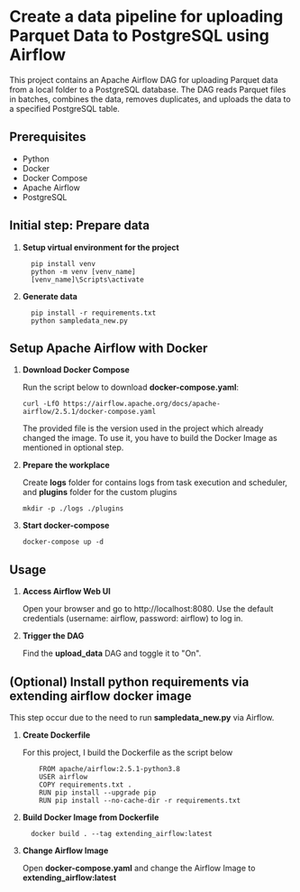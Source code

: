 # Create a data pipeline for uploading Parquet Data to PostgreSQL using Airflow

<p>This project contains an Apache Airflow DAG for uploading Parquet data from a local folder to a PostgreSQL database. The DAG reads Parquet files in batches, combines the data, removes duplicates, and uploads the data to a specified PostgreSQL table.</p>

## Prerequisites
- Python
- Docker
- Docker Compose
- Apache Airflow
- PostgreSQL

## Initial step: Prepare data
<ol>
  <li><strong>Setup virtual environment for the project</strong></li>
      
      pip install venv
      python -m venv [venv_name]
      [venv_name]\Scripts\activate
      
  <li><strong>Generate data</strong></li>

      pip install -r requirements.txt
      python sampledata_new.py
      
</ol>

## Setup Apache Airflow with Docker
<ol>
  <li><strong>Download Docker Compose</strong></li>
    <p>Run the script below to download <strong>docker-compose.yaml</strong>: </p> 

    curl -LfO https://airflow.apache.org/docs/apache-airflow/2.5.1/docker-compose.yaml

   <p>The provided file is the version used in the project which already changed the image. To use it, you have to build the Docker Image as mentioned in optional step.</p>

  <li><strong>Prepare the workplace</strong></li>
    <p> Create <strong>logs</strong> folder for contains logs from task execution and scheduler, and <strong>plugins</strong> folder for the custom plugins</p>

    mkdir -p ./logs ./plugins

  <li><strong>Start docker-compose</strong></li>

    docker-compose up -d

</ol>

## Usage
<ol>
  <li><strong>Access Airflow Web UI</strong></li>
    <p>Open your browser and go to http://localhost:8080. Use the default credentials (username: airflow, password: airflow) to log in.</p>

  <li><strong>Trigger the DAG</strong></li>
    <p>Find the <strong>upload_data</strong> DAG and toggle it to "On".</p>
</ol>


## (Optional) Install python requirements via extending airflow docker image
<p> This step occur due to the need to run <strong>sampledata_new.py</strong> via Airflow.</p>
  <ol>
    <li><strong>Create Dockerfile</strong></li>
      <p> For this project, I build the Dockerfile as the script below </p>

        FROM apache/airflow:2.5.1-python3.8
        USER airflow
        COPY requirements.txt .
        RUN pip install --upgrade pip
        RUN pip install --no-cache-dir -r requirements.txt
        
  <li><strong>Build Docker Image from Dockerfile</strong></li>

      docker build . --tag extending_airflow:latest

  <li><strong>Change Airflow Image</strong></li>
    <p>Open <strong>docker-compose.yaml</strong> and change the Airflow Image to <strong>extending_airflow:latest</strong></p>
</ol>
      
